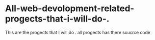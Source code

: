 # All-web-devolopment-related-progects-that-i-will-do-.
This are the progects that I will do . all progects has there soucrce code 
